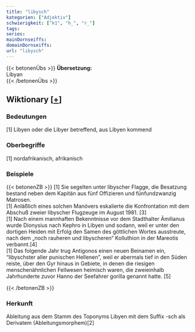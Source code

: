 ```yaml
---
title: "libysch"
kategorien: ["Adjektiv"]
schwierigkeit: ["k1", "h_", "r_"]
tags:
series:
mainDornseiffs:
domainDornseiffs:
url: "libysch"
---
```


{{< betonenÜbs >}}
**Übersetzung:**  
Libyan  
{{< /betonenÜbs >}}

## Wiktionary [[+](https://de.wiktionary.org/wiki/libysch)]

### Bedeutungen
[1] Libyen oder die Libyer betreffend, aus Libyen kommend  

### Oberbegriffe
[1] nordafrikanisch, afrikanisch  

### Beispiele
{{< betonenZB >}}
[1] Sie segelten unter libyscher Flagge, die Besatzung bestand neben dem Kapitän aus fünf Offizieren und fünfundzwanzig Matrosen.  
[1] Anläßlich eines solchen Manövers eskalierte die Konfrontation mit dem Abschuß zweier libyscher Flugzeuge im August 1981. [3]  
[1] Nach einem mannhaften Bekenntnisse vor dem Stadthalter Ämilianus wurde Dionysius nach Kephro in Libyen und sodann, weil er unter den dortigen Heiden mit Erfolg den Samen des göttlichen Wortes ausstreute, nach dem „noch rauheren und libyscheren“ Kolluthion in der Mareotis verbannt.[4]  
[1] Das folgende Jahr trug Antigonos einen neuen Beinamen ein, “libyschster aller punischen Hellenen”, weil er abermals tief in den Süden reiste, über den Gyr hinaus in Gebiete, in denen die riesigen menschenähnlichen Fellwesen heimisch waren, die zweieinhalb Jahrhunderte zuvor Hanno der Seefahrer gorilla genannt hatte. [5]  

{{< /betonenZB >}}
### Herkunft
Ableitung aus dem Stamm des Toponyms Libyen mit dem Suffix -sch als Derivatem (Ableitungsmorphem)[2]  


